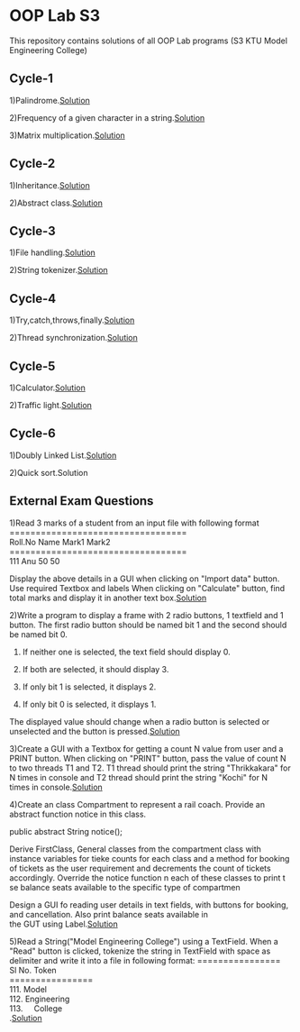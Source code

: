 
# OOP Lab S3

This repository contains solutions of all OOP Lab programs (S3 KTU Model Engineering College)


## Cycle-1


1)Palindrome.<a href="https://github.com/Abhijith-2002/OOP-Lab/blob/main/Palindrome.java">Solution</a>

2)Frequency of a given character in a string.<a href="https://github.com/Abhijith-2002/OOP-Lab/blob/main/Frequency.java">Solution</a>

3)Matrix multiplication.<a href="https://github.com/Abhijith-2002/OOP-Lab/blob/main/MatrixMultiplication.java">Solution</a>
## Cycle-2

1)Inheritance.<a href="https://github.com/Abhijith-2002/OOP-Lab/blob/main/Employer.java">Solution</a>

2)Abstract class.<a href="https://github.com/Abhijith-2002/OOP-Lab/blob/main/Shapes.java">Solution</a>
## Cycle-3

1)File handling.<a href="https://github.com/Abhijith-2002/OOP-Lab/blob/main/FileHandling.java">Solution</a>

2)String tokenizer.<a href="https://github.com/Abhijith-2002/OOP-Lab/blob/main/StringToken.java">Solution</a>
## Cycle-4

1)Try,catch,throws,finally.<a href="https://github.com/Abhijith-2002/OOP-Lab/blob/main/BubbleSort.c">Solution</a>

2)Thread synchronization.<a href="https://github.com/Abhijith-2002/OOP-Lab/blob/main/ThreadSynchronization.java">Solution</a>
## Cycle-5

1)Calculator.<a href="https://github.com/Abhijith-2002/OOP-Lab/blob/main/Calculator.java">Solution</a>

2)Traffic light.<a href="https://github.com/Abhijith-2002/OOP-Lab/blob/main/TrafficLight.java">Solution</a>
## Cycle-6

1)Doubly Linked List.<a href="https://github.com/Abhijith-2002/OOP-Lab/blob/main/DoublyLinkedList.java">Solution</a>

2)Quick sort.Solution

## External Exam Questions

1)Read 3 marks of a student from an input file with following format
    ==================================</br>
    Roll.No     Name    Mark1   Mark2  </br>
    ==================================</br>
    111         Anu     50      50          </br>

Display the above details in a GUI when clicking on "Import data" button. Use required Textbox and labels When clicking on "Calculate" button, find total marks and display it in another text box.<a href="https://github.com/Abhijith-2002/OOP-Lab/blob/main/StudentGUI.java">Solution</a>

2)Write a program to display a frame with 2 radio buttons, 1 textfield and 1 button. The first radio button should be named bit 1 and the second should be named bit 0.

  1. If neither one is selected, the text field should display 0.

  2. If both are selected, it should display 3.

  3. If only bit 1 is selected, it displays 2.

  4. If only bit 0 is selected, it displays 1.

The displayed value should change when a radio button is selected or unselected and the button is pressed.<a href="https://github.com/Abhijith-2002/OOP-Lab/blob/main/BitCalculator.java">Solution</a>

3)Create a GUI with a Textbox for getting a count N value from user and a PRINT button. When clicking on "PRINT" button, pass the value of count N to two threads T1 and T2. T1 thread should print the string "Thrikkakara" for N times in console and T2 thread should print the string "Kochi" for N times in console.<a href="https://github.com/Abhijith-2002/OOP-Lab/blob/main/ThreadPrinterGUI.java">Solution</a>

4)Create an class Compartment to represent a rail coach. Provide an abstract function notice in this class.

public abstract String notice();

Derive FirstClass, General classes from the compartment class with instance variables for tieke counts for each class and a method for booking of tickets as the user requirement and decrements the count of tickets accordingly. Override the notice function n each of these classes to print t se balance seats available to the specific type of compartmen

Design a GUI fo reading user details in text fields, with buttons for booking, and cancellation. Also print balance seats available in the GUT using Label.<a href="https://github.com/Abhijith-2002/OOP-Lab/blob/main/CompartmentGUI.java">Solution</a>

5)Read a String("Model Engineering College") using a TextField. When a "Read" button is clicked, tokenize the string in TextField with space as delimiter and write  it into a file in following format:
    ================</br>
    Sl No.  Token</br>
    ================</br>
    111.     Model</br>
    112.     Engineering </br>
    113.     College</br>
.<a href="https://github.com/Abhijith-2002/OOP-Lab/blob/main/FileGUI.java">Solution</a>